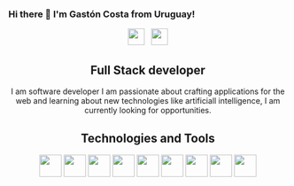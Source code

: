 ### Hi there 👋 I'm Gastón Costa from Uruguay! 
<p align='center'>
 <a href="https://gagc056.github.io"><img height="30" src="https://img.icons8.com/fluent/48/000000/domain.png"/></a>&nbsp;&nbsp;
<a href="https://www.linkedin.com/in/gastoncosta//"><img height="30" src="https://img.icons8.com/cute-clipart/64/000000/linkedin.png"></a>
</p>

<h2 align="center">
Full Stack developer
</h2>
 
<p align='center'>
I am software developer I am passionate about crafting applications for the web and learning about new technologies like artificiall intelligence, I am currently looking for opportunities.
 </p>

<h2 align='center'>Technologies and Tools</h2>

<p align='center'>
<img height="40" src="https://img.icons8.com/color/48/000000/javascript.png"/>
<img height="40" src="https://img.icons8.com/color/48/000000/ruby-programming-language.png"/>
<img height="40" src="https://img.icons8.com/color/96/000000/nodejs.png"/>
<img height="40" src="https://img.icons8.com/ios-filled/50/000000/mysql-logo.png"/>
<img height="40" src="https://img.icons8.com/color/96/000000/postgreesql.png"/>
<img height="40" src="https://img.icons8.com/color/96/000000/python.png"/>
<img height="40" src="https://img.icons8.com/color/96/000000/mongodb.png"/>
 <img height="40" src="https://img.icons8.com/color/96/000000/docker.png"/>
 <img height="40" src="https://img.icons8.com/color/96/000000/tensorflow.png"/>
</p>


<!--
**gagc056/gagc056** is a ✨ _special_ ✨ repository because its `README.md` (this file) appears on your GitHub profile.

Here are some ideas to get you started:

- 🔭 I’m currently working on ...
- 🌱 I’m currently learning ...
- 👯 I’m looking to collaborate on ...
- 🤔 I’m looking for help with ...
- 💬 Ask me about ...
- 📫 How to reach me: ...
- 😄 Pronouns: ...
- ⚡ Fun fact: ...
-->

